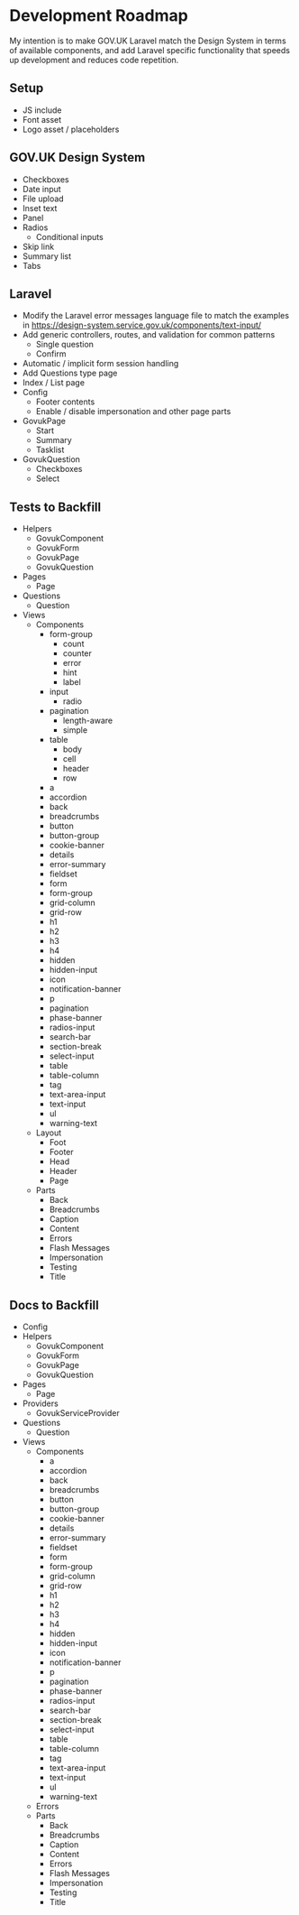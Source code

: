 # Development Roadmap

My intention is to make GOV.UK Laravel match the Design System in terms of available components, and add Laravel specific functionality that speeds up development and reduces code repetition. 

## Setup

* JS include
* Font asset
* Logo asset / placeholders

## GOV.UK Design System

* Checkboxes
* Date input
* File upload
* Inset text
* Panel
* Radios
  * Conditional inputs
* Skip link
* Summary list
* Tabs

## Laravel

* Modify the Laravel error messages language file to match the examples in https://design-system.service.gov.uk/components/text-input/
* Add generic controllers, routes, and validation for common patterns
  * Single question
  * Confirm
* Automatic / implicit form session handling
* Add Questions type page
* Index / List page
* Config
  * Footer contents
  * Enable / disable impersonation and other page parts
* GovukPage
  * Start
  * Summary
  * Tasklist
* GovukQuestion
  * Checkboxes
  * Select

## Tests to Backfill

* Helpers
  * GovukComponent
  * GovukForm
  * GovukPage
  * GovukQuestion
* Pages
  * Page
* Questions
  * Question
* Views
  * Components
    * form-group
      * count
      * counter
      * error
      * hint
      * label
    * input
      * radio
    * pagination
      * length-aware
      * simple
    * table
      * body
      * cell
      * header
      * row
    * a
    * accordion
    * back
    * breadcrumbs
    * button
    * button-group
    * cookie-banner
    * details
    * error-summary
    * fieldset
    * form
    * form-group
    * grid-column
    * grid-row
    * h1
    * h2
    * h3
    * h4
    * hidden
    * hidden-input
    * icon
    * notification-banner
    * p
    * pagination
    * phase-banner
    * radios-input
    * search-bar
    * section-break
    * select-input
    * table
    * table-column
    * tag
    * text-area-input
    * text-input
    * ul
    * warning-text
  * Layout
    * Foot
    * Footer
    * Head
    * Header
    * Page
  * Parts
    * Back
    * Breadcrumbs
    * Caption
    * Content
    * Errors
    * Flash Messages
    * Impersonation
    * Testing
    * Title

## Docs to Backfill

* Config
* Helpers
    * GovukComponent
    * GovukForm
    * GovukPage
    * GovukQuestion
* Pages
    * Page
* Providers
  * GovukServiceProvider
* Questions
    * Question
* Views
  * Components
    * a
    * accordion
    * back
    * breadcrumbs
    * button
    * button-group
    * cookie-banner
    * details
    * error-summary
    * fieldset
    * form
    * form-group
    * grid-column
    * grid-row
    * h1
    * h2
    * h3
    * h4
    * hidden
    * hidden-input
    * icon
    * notification-banner
    * p
    * pagination
    * phase-banner
    * radios-input
    * search-bar
    * section-break
    * select-input
    * table
    * table-column
    * tag
    * text-area-input
    * text-input
    * ul
    * warning-text
  * Errors
  * Parts
    * Back
    * Breadcrumbs
    * Caption
    * Content
    * Errors
    * Flash Messages
    * Impersonation
    * Testing
    * Title
